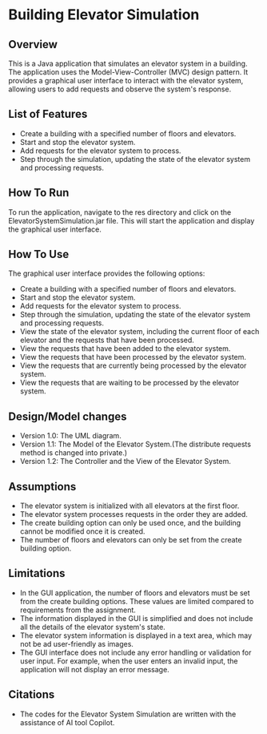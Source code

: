 # Building Elevator Simulation

## Overview
This is a Java application that simulates an elevator system in a building. The application uses the Model-View-Controller (MVC) design pattern. It provides a graphical user interface to interact with the elevator system, allowing users to add requests and observe the system's response.

## List of Features
- Create a building with a specified number of floors and elevators.
- Start and stop the elevator system.
- Add requests for the elevator system to process.
- Step through the simulation, updating the state of the elevator system and processing requests.

## How To Run
To run the application, navigate to the res directory and click on the ElevatorSystemSimulation.jar file. This will start the application and display the graphical user interface.

## How To Use
The graphical user interface provides the following options:
- Create a building with a specified number of floors and elevators.
- Start and stop the elevator system.
- Add requests for the elevator system to process.
- Step through the simulation, updating the state of the elevator system and processing requests.
- View the state of the elevator system, including the current floor of each elevator and the requests that have been processed.
- View the requests that have been added to the elevator system.
- View the requests that have been processed by the elevator system.
- View the requests that are currently being processed by the elevator system.
- View the requests that are waiting to be processed by the elevator system.

## Design/Model changes
- Version 1.0: The UML diagram.
- Version 1.1: The Model of the Elevator System.(The distribute requests method is changed into private.)
- Version 1.2: The Controller and the View of the Elevator System.

## Assumptions
- The elevator system is initialized with all elevators at the first floor.
- The elevator system processes requests in the order they are added.
- The create building option can only be used once, and the building cannot be modified once it is created.
- The number of floors and elevators can only be set from the create building option.

## Limitations
- In the GUI application, the number of floors and elevators must be set from the create building options. These values are limited compared to requirements from the assignment.
- The information displayed in the GUI is simplified and does not include all the details of the elevator system's state.
- The elevator system information is displayed in a text area, which may not be ad user-friendly as images.
- The GUI interface does not include any error handling or validation for user input. For example, when the user enters an invalid input, the application will not display an error message.

## Citations
- The codes for the Elevator System Simulation are written with the assistance of AI tool Copilot.

